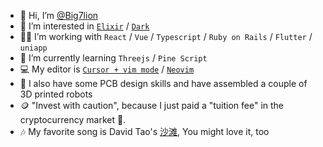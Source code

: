 - 👋 Hi, I’m [@Big7lion](https://github.com/Big7lion)
- 👀 I’m interested in [`Elixir`](https://elixir-lang.org/) /  [`Dark`](https://darklang.com/)
- 👨‍💻 I’m working with `React` / `Vue` / `Typescript` / `Ruby on Rails` / `Flutter` / `uniapp`
- 🌱 I’m currently learning `Threejs` / `Pine Script`
- 💻 My editor is [`Cursor + vim mode`](https://www.cursor.so/) / [`Neovim`](https://github.com/Big7lion/ecovim)
- 🤖 I also have some PCB design skills and have assembled a couple of 3D printed robots
- 🪙 "Invest with caution", because I just paid a "tuition fee" in the cryptocurrency market 🥹.
- 🎶 My favorite song is David Tao's [沙滩](https://www.bilibili.com/video/BV1xK4y1P7nA), You might love it, too
